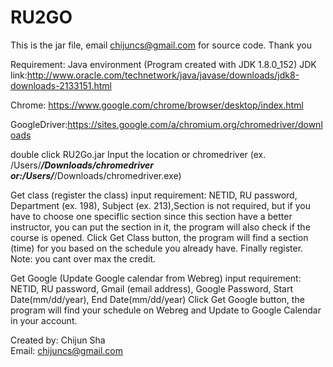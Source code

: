 # RU2GO
This is the jar file, email chijuncs@gmail.com for source code. Thank you

Requirement: Java environment (Program created with JDK 1.8.0_152)
JDK link:http://www.oracle.com/technetwork/java/javase/downloads/jdk8-downloads-2133151.html

Chrome: https://www.google.com/chrome/browser/desktop/index.html

GoogleDriver:https://sites.google.com/a/chromium.org/chromedriver/downloads

double click RU2Go.jar
Input the location or chromedriver (ex. /Users/***/Downloads/chromedriver  or:/Users/***/Downloads/chromedriver.exe)


Get class (register the class)
input requirement: NETID, RU password, Department (ex. 198), Subject (ex. 213),Section is not required, but if you have to choose one speciflic section since this section have a better instructor, you can put the section in it, the program will also check if the course is opened.
Click Get Class button, the program will find a section (time) for you based on the schedule you already have. Finally register.
Note: you cant over max the credit.
			
		
				
				

							
Get Google (Update Google calendar from Webreg)
input requirement: NETID, RU password, Gmail (email address), Google Password, Start Date(mm/dd/year), End Date(mm/dd/year)
Click Get Google button, the program will find your schedule on Webreg and Update to Google Calendar in your account.


Created by: Chijun Sha              
Email: chijuncs@gmail.com



